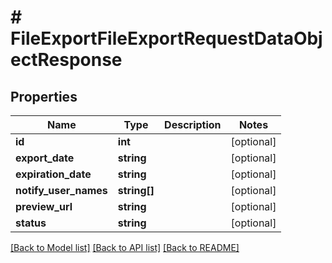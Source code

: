 # # FileExportFileExportRequestDataObjectResponse

## Properties

Name | Type | Description | Notes
------------ | ------------- | ------------- | -------------
**id** | **int** |  | [optional]
**export_date** | **string** |  | [optional]
**expiration_date** | **string** |  | [optional]
**notify_user_names** | **string[]** |  | [optional]
**preview_url** | **string** |  | [optional]
**status** | **string** |  | [optional]

[[Back to Model list]](../../README.md#models) [[Back to API list]](../../README.md#endpoints) [[Back to README]](../../README.md)
